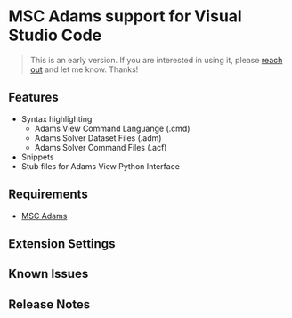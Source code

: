 # MSC Adams support for Visual Studio Code

> This is an early version. If you are interested in using it, please [reach out](mailto:ben.thornton@hexgagon.com) and let me know. Thanks!

<!-- Professional Messeage explaining that this is an early version and people should let me know if they are interested in using it so i can make it better  -->

## Features

- Syntax highlighting
  * Adams View Command Languange (.cmd)
  * Adams Solver Dataset Files (.adm)
  * Adams Solver Command Files (.acf)
- Snippets
- Stub files for Adams View Python Interface

## Requirements

- [MSC Adams](https://bit.ly/41Is9jf)

## Extension Settings

## Known Issues


## Release Notes


